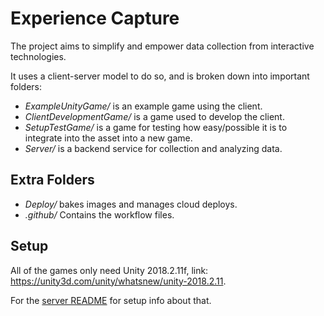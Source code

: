 # Experience Capture

The project aims to simplify and empower data collection from interactive technologies.

It uses a client-server model to do so, and is broken down into important folders:

- *ExampleUnityGame/* is an example game using the client.
- *ClientDevelopmentGame/* is a game used to develop the client. 
- *SetupTestGame/* is a game for testing how easy/possible it is to integrate into the asset into a new game. 
- *Server/* is a backend service for collection and analyzing data.

## Extra Folders

- *Deploy/* bakes images and manages cloud deploys. 
- *.github/* Contains the workflow files. 

## Setup

All of the games only need Unity 2018.2.11f, link: https://unity3d.com/unity/whatsnew/unity-2018.2.11.

For the [server README](https://github.com/jhburns/ExperienceCapture/tree/master/Server#server) for setup info about that.